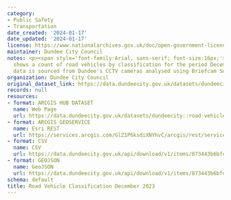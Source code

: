 ```yaml
---
category:
- Public Safety
- Transportation
date_created: '2024-01-17'
date_updated: '2024-01-17'
license: https://www.nationalarchives.gov.uk/doc/open-government-licence/version/3/
maintainer: Dundee City Council
notes: <p><span style='font-family:Arial, sans-serif; font-size:16px;'>This data set
  shows a count of road vehicles by classification for the period December 2023. The
  data is sourced from Dundee's CCTV cameras analysed using Briefcam Software</span></p>
organization: Dundee City Council
original_dataset_link: https://data.dundeecity.gov.uk/datasets/dundeecity::road-vehicle-classification-december-2023
records: null
resources:
- format: ARCGIS HUB DATASET
  name: Web Page
  url: https://data.dundeecity.gov.uk/datasets/dundeecity::road-vehicle-classification-december-2023
- format: ARCGIS GEOSERVICE
  name: Esri REST
  url: https://services.arcgis.com/GlZ1P6ksdiXNYhvC/arcgis/rest/services/Road_Vehicle_Classification_December_2023/FeatureServer/0
- format: CSV
  name: CSV
  url: https://data.dundeecity.gov.uk/api/download/v1/items/873443b6bfd5418ebb7f9f1705ade224/csv?layers=0
- format: GEOJSON
  name: GeoJSON
  url: https://data.dundeecity.gov.uk/api/download/v1/items/873443b6bfd5418ebb7f9f1705ade224/geojson?layers=0
schema: default
title: Road Vehicle Classification December 2023
---
```

